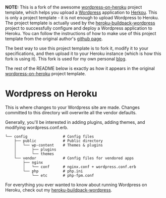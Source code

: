 **NOTE:** This is a fork of the awesome [wordpress-on-heroku](https://github.com/mchung/wordpress-on-heroku) project template, which helps you upload a [Wordpress](http://wordpress.org) application to [Herkou](http://heroku.com). This is only a project template - it is not enough to upload Wordpress to Heroku. The project template is actually used by the [heroku-buildpack-wordpress](https://github.com/mchung/heroku-buildpack-wordpress) project to successfully configure and deploy a Wordpress application to Heroku. You can follow the instructions of how to make use of this project template from the original author's [github page](http://mchung.github.com/heroku-buildpack-wordpress/).

The best way to use this project template is to fork it, modify it to your specifications, and then upload it to your Heroku instance (which is how this fork is using it). This fork is used for my own personal [blog](http://blog.richsinn.com).

The rest of the README below is exactly as how it appears in the
original [wordpress-on-heroku](https://github.com/mchung/wordpress-on-heroku) project template.

# Wordpress on Heroku

This is where changes to your Wordpress site are made.  Changes committed to this directory will overwrite all the vendor defaults.

Generally, you'll be interested in adding plugins, adding themes, and modifying wordpress.conf.erb.
```
└── config                # Config files
    ├── public            # Public directory
    │   └── wp-content    # Themes & plugins
    │       ├── plugins
    │       └── themes
    └── vendor            # Config files for vendored apps
        ├── nginx
        │   └── conf      # nginx.conf + wordpress.conf.erb
        └── php           # php.ini
            └── etc       # php-fpm.conf
```

For everything you ever wanted to know about running Wordpress on Heroku, check out my [heroku-buildpack-wordpress](http://github.com/mchung/heroku-buildpack-wordpress).
